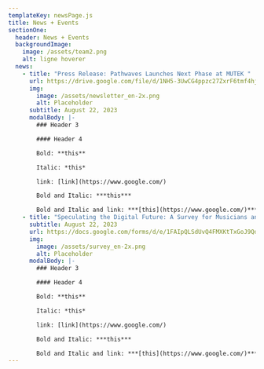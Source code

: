 ```yaml
---
templateKey: newsPage.js
title: News + Events
sectionOne:
  header: News + Events
  backgroundImage:
    image: /assets/team2.png
    alt: ligne hoverer
  news:
    - title: "Press Release: Pathwaves Launches Next Phase at MUTEK "
      url: https://drive.google.com/file/d/1NH5-3UwCG4ppzc27ZxrF6tmf4hj2hQvY/view
      img:
        image: /assets/newsletter_en-2x.png
        alt: Placeholder
      subtitle: August 22, 2023
      modalBody: |-
        ### H﻿eader 3

        #### H﻿eader 4

        B﻿old: **this**

        I﻿talic: *this*

        l﻿ink: [link](https://www.google.com/)

        B﻿old and Italic: ***this***

        B﻿old and Italic and link: ***[this](https://www.google.com/)***
    - title: "Speculating the Digital Future: A Survey for Musicians and Creatives"
      subtitle: August 22, 2023
      url: https://docs.google.com/forms/d/e/1FAIpQLSdUvQ4FMXKtTxGoJ9QdyZUGnSxFrnd6kOjtGMup6WIUGCy6xw/viewform?ts=64df89e1&edit_requested=true
      img:
        image: /assets/survey_en-2x.png
        alt: Placeholder
      modalBody: |-
        ### H﻿eader 3

        #### H﻿eader 4

        B﻿old: **this**

        I﻿talic: *this*

        l﻿ink: [link](https://www.google.com/)

        B﻿old and Italic: ***this***

        B﻿old and Italic and link: ***[this](https://www.google.com/)***
---
```

